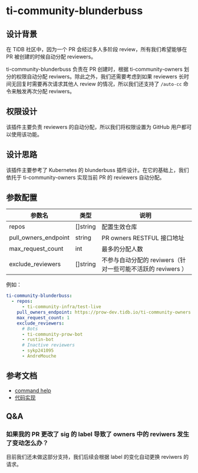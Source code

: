 # ti-community-blunderbuss

## 设计背景

在 TiDB 社区中，因为一个 PR 会经过多人多阶段 review，所有我们希望能够在 PR 被创建的时候自动分配 reviewers。

ti-community-blunderbuss 负责在 PR 创建时，根据 ti-community-owners 划分的权限自动分配 reviwers。除此之外，我们还需要考虑到如果 reviewers 长时间无回复时需要再次请求其他人 review  的情况，所以我们还支持了 `/auto-cc` 命令来触发再次分配 reviwers。

## 权限设计

该插件主要负责 reviewers 的自动分配，所以我们将权限设置为 GitHub 用户都可以使用该功能。

## 设计思路

该插件主要参考了 Kubernetes 的 blunderbuss 插件设计。在它的基础上，我们依托于 ti-community-owners 实现当前 PR 的 reviewers 自动分配。

## 参数配置

| 参数名               | 类型     | 说明                                                        |
| -------------------- | -------- | ----------------------------------------------------------- |
| repos                | []string | 配置生效仓库                                                |
| pull_owners_endpoint | string   | PR owners RESTFUL 接口地址                                  |
| max_request_count    | int      | 最多的分配人数                                              |
| exclude_reviewers    | []string | 不参与自动分配的 reviwers（针对一些可能不活跃的 reviwers ） |

例如：

```yml
ti-community-blunderbuss:
  - repos:
      - ti-community-infra/test-live
    pull_owners_endpoint: https://prow-dev.tidb.io/ti-community-owners
    max_request_count: 1
    exclude_reviewers:
      # Bots
      - ti-community-prow-bot
      - rustin-bot
      # Inactive reviewers
      - sykp241095
      - AndreMouche
```

## 参考文档

- [command help](https://prow.tidb.io/command-help?repo=ti-community-infra%2Fconfigs#auto_cc)
- [代码实现](https://github.com/ti-community-infra/ti-community-prow/tree/master/internal/pkg/externalplugins/blunderbuss)

## Q&A

### 如果我的 PR 更改了 sig 的 label 导致了 owners 中的 reviwers 发生了变动怎么办？

目前我们还未做这部分支持，我们后续会根据 label 的变化自动更换 reviwers 的请求。
